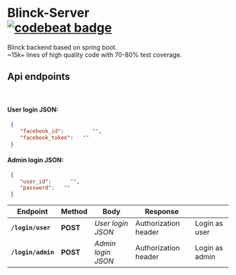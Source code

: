 # Blinck-Server <br><a href="https://codebeat.co/projects/github-com-henryco-blinck-server-master"><img alt="codebeat badge" src="https://codebeat.co/badges/ee5cad0d-2b6c-48b2-b52f-26adb3c698c2" /></a>
Blinck backend based on spring boot. <br>
~15k+ lines of high quality code with 70-80% test coverage.
<br>

<h2>Api endpoints</h2>
<br>
<h4>User login JSON:</h4>

```json
 {
    "facebook_id":         "",
    "facebook_token":   ""
 }
 ```
 
 <h4>Admin login JSON:</h4>

```json
 {
    "user_id":      "",
    "password":   ""
 }
 ```
 
 Endpoint | Method | Body | Response | &nbsp;
--- | --- | --- | --- | ---
**`/login/user`** | **POST** | *User login JSON* | Authorization header | Login as user
**`/login/admin`** | **POST** | *Admin login JSON* | Authorization header | Login as admin
